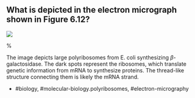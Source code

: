 ## What is depicted in the electron micrograph shown in Figure 6.12?

![](https://cdn.mathpix.com/cropped/2024_07_05_384b4d7e23c141a7d31eg-1.jpg?height=1207&width=891&top_left_y=207&top_left_x=317)

%

The image depicts large polyribosomes from E. coli synthesizing $\beta$-galactosidase. The dark spots represent the ribosomes, which translate genetic information from mRNA to synthesize proteins. The thread-like structure connecting them is likely the mRNA strand.

- #biology, #molecular-biology.polyribosomes, #electron-micrography
